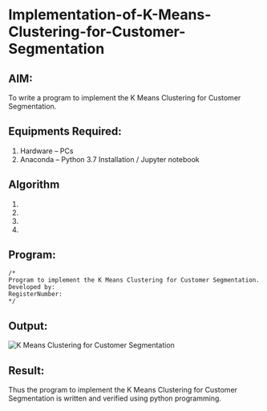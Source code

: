 # Implementation-of-K-Means-Clustering-for-Customer-Segmentation

## AIM:
To write a program to implement the K Means Clustering for Customer Segmentation.

## Equipments Required:
1. Hardware – PCs
2. Anaconda – Python 3.7 Installation / Jupyter notebook

## Algorithm
1. 
2. 
3. 
4. 

## Program:
```
/*
Program to implement the K Means Clustering for Customer Segmentation.
Developed by: 
RegisterNumber:  
*/
```

## Output:
![K Means Clustering for Customer Segmentation](sam.png)


## Result:
Thus the program to implement the K Means Clustering for Customer Segmentation is written and verified using python programming.
